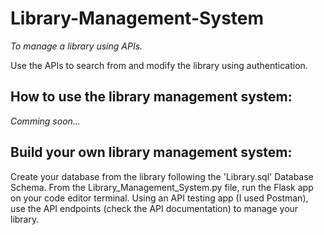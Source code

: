 # Library-Management-System
_To manage a library using APIs._

Use the APIs to search from and modify the library using authentication.

## How to use the library management system:
_Comming soon..._


## Build your own library management system: 
Create your database from the library following the 'Library.sql' Database Schema.
From the Library_Management_System.py file, run the Flask app on your code editor terminal.
Using an API testing app (I used Postman), use the API endpoints (check the API documentation) to manage your library. 





